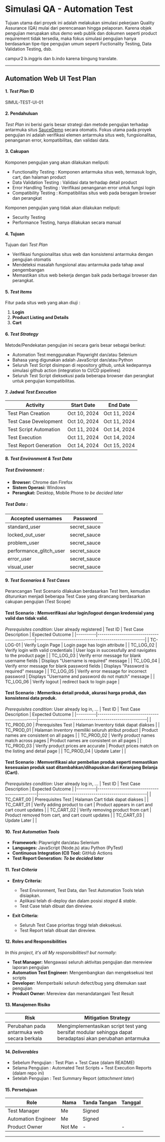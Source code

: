 # **Simulasi QA - Automation Test**
Tujuan utama dari proyek ini adalah melakukan simulasi pekerjaan Quality Assurance (QA) mulai dari perencanaan hingga pelaporan. Karena objek pengujian merupakan situs demo web publik dan dokumen seperti product requirement tidak tersedia, maka fokus simulasi pengujian hanya berdasarkan tipe-tipe pengujian umum seperti Fuctionality Testing, Data Validation Testing, dsb.

campur2 b.inggris dan b.indo karena bingung translate. 

---

## **Automation Web UI Test Plan**

#### **1. *Test Plan* ID**
SIMUL-TEST-UI-01

#### **2. Pendahuluan**
*Test Plan* ini berisi garis besar strategi dan metode pengujian terhadap antarmuka situs  [SauceDemo](https://www.saucedemo.com/) secara otomatis. Fokus utama pada proyek pengujian ini adalah verifikasi elemen antarmuka situs web, fungsionalitas, penanganan error, kompatibilitas, dan validasi data.

#### **3. Cakupan**
Komponen pengujian yang akan dilakukan meliputi:
- Functionality Testing : Komponen antarmuka situs web, termasuk login, cart, dan halaman product
- Data Validation Testing : Validasi data terhadap detail product
- Error Handling Testing : Verifikasi penanganan error untuk fungsi login
- Compatibility Testing : Kompatibilitas situs web pada beragam browser dan perangkat

Komponen pengujian yang tidak akan dilakukan meliputi:
- Security Testing
- Performance Testing, hanya dilakukan secara manual

#### **4. Tujuan**
Tujuan dari *Test Plan*
- Verifikasi fungsionalitas situs web dan konsistensi antarmuka dengan pengujian otomatis
- Mendeteksi masalah fungsional atau antarmuka pada tahap awal pengembangan
- Memastikan situs web bekerja dengan baik pada berbagai browser dan perangkat.

#### **5. *Test Items***
Fitur pada situs web yang akan diuji :
1. **Login** 
2. **Product Listing and Details** 
3. **Cart** 

#### **6. *Test Strategy***
Metode/Pendekatan pengujian ini secara garis besar sebagai berikut:
- Automation Test menggunakan Playwright dan/atau Selenium
- Bahasa yang digunakan adalah JavaScript dan/atau Python
- Seluruh Test Script disimpan di repository github, untuk kedepannya simulasi github action (integration to CI/CD pipelines)
- Seluruh Test Script dieksekusi pada beberapa browser dan perangkat untuk pengujian kompatibilitas.

#### **7. Jadwal *Test Execution***
| Activity           	| Start Date   | End Date 	|
|------------------------|--------------|--------------|
| Test Plan Creation 	| Oct 10, 2024| Oct 11, 2024|
| Test Case Development  | Oct 10, 2024| Oct 11, 2024|
| Test Script Automation | Oct 11, 2024| Oct 14, 2024|
| Test Execution     	| Oct 11, 2024| Oct 14, 2024|
| Test Report Generation | Oct 14, 2024| Oct 15, 2024|

#### **8. *Test Environment & Test Data***
##### Test Environment :
   - **Browser:** Chrome dan Firefox
   - **Sistem Operasi:** Windows
   - **Perangkat:** Desktop, Mobile Phone *to be decided later*
##### Test Data :
| Accepted usernames | Password |
|--------------------|----------|
| standard_user | secret_sauce|
| locked_out_user | secret_sauce|
| problem_user | secret_sauce|
| performance_glitch_user | secret_sauce|
| error_user | secret_sauce|
| visual_user | secret_sauce|

#### **9. *Test Scenarios & Test Cases***
Perancangan Test Scenario dilakukan berdasarkan Test Item, kemudian diturunkan menjadi beberapa Test Case yang dirancang berdasarkan cakupan pengujian (Test Scope)
#### Test Scenario : Memverifikasi alur login/logout dengan kredensial yang valid dan tidak valid.
*Prerequisites condition*: User already registered
| Test ID  | Test Case Description                     	| Expected Outcome                                  	|
|----------|----------------------------------------------|-------------------------------------------------------|
| TC-LOG-01 | Verify Login Page | Login page has login attribute |
| TC_LOG_02 | Verify login with valid credentials      	| User logs in successfully and navigates to the product page |
| TC_LOG_03 | Verify error message for blank username fields   | Displays "Username is required" message           	|
| TC_LOG_04 | Verify error message for blank password fields   | Displays "Password is required" message           	|
| TC_LOG_05 | Verify error message for incorrect password   | Displays "Username and password do not match" message |
| TC_LOG_06 | Verify logout   | redirect back to login page |

#### Test Scenario : Memeriksa detail produk, akurasi harga produk, dan konsistensi data produk.
*Prerequisites condition*: User already log in, ...
| Test ID  | Test Case Description                      	| Expected Outcome                                  	|
|----------|-----------------------------------------------|-------------------------------------------------------|
| TC_PROD_00 | Prerequisites Test | Halaman Inventory tidak dapat diakses |
| TC_PROD_01 | Halaman Inventory memiliki seluruh atribut product  	| Product names are consistent on all pages         	|
| TC_PROD_02 | Verify product names match across pages   	| Product names are consistent on all pages         	|
| TC_PROD_03 | Verify product prices are accurate        	| Product prices match on the listing and detail page   |
| TC_PROD_04 | Update Later      	|   |

#### Test Scenario : Memverifikasi alur pembelian produk seperti memastikan kesesuaian produk saat ditambahkan/dihapuskan dari Keranjang Belanja (Cart).
*Prerequisites condition*: User already log in, ...
| Test ID  | Test Case Description                      	| Expected Outcome                                  	|
|----------|-----------------------------------------------|-------------------------------------------------------|
| TC_CART_00 | Prerequisites Test | Halaman Cart tidak dapat diakses |
| TC_CART_01  | Verify adding product to cart            	| Product appears in cart and cart count updates    	|
| TC_CART_02  | Verify removing product from cart        	| Product removed from cart, and cart count updates 	|
| TC_CART_03  | Update Later        	| 	|

#### **10. *Test Automation Tools***
- **Framework:** Playwright dan/atau Selenium
- **Languages:** JavaScript (Node.js) atau Python (PyTest)
- **Continuous Integration (CI) Tool:** GitHub Actions
- **Test Report Generation:** ***To be decided later***

#### **11. *Test Criteria***
- **Entry Criteria:**
  - Test Environment, Test Data, dan Test Automation Tools telah disiapkan.
  - Aplikasi telah di-deploy dan dalam posisi *staged & stable*.
  - Test Case telah dibuat dan direview.

- **Exit Criteria:**
  - Seluruh Test Case prioritas tinggi telah dieksekusi.
  - Test Report telah dibuat dan direview.

#### **12. Roles and Responsibilities**
*In this project, it's all My responsibilities!! but normally*:
- **Test Manager:** Mengawasi seluruh aktivitas pengujian dan mereview laporan pengujian
- **Automation Test Engineer:** Mengembangkan dan mengeksekusi test scripts
- **Developer:** Memperbaiki seluruh defect/bug yang ditemukan saat pengujian
- **Product Owner:** Mereview dan menandatangani Test Result

#### **13. Manajemen Risiko**
| Risk                      	| Mitigation Strategy                      	|
|-------------------------------|----------------------------------------------|
| Perubahan pada antarmuka web secara berkala       	| Mengimplementasikan script test yang bersifat modular sehingga dapat beradaptasi akan perubahan antarmuka |

#### **14. *Deliverables***
- Sebelum Pengujian : Test Plan + Test Case (dalam README)
- Selama Pengujian : Automated Test Scripts + Test Execution Reports (dalam repo ini)
- Setelah Pengujian : Test Summary Report (*attachment later*)

#### **15. Persetujuan**
| Role            	| Nama        	| Tanda Tangan    	| Tanggal       	|
|---------------------|-----------------|------------------|----------------|
| Test Manager    	| Me            	| Signed             	|            	|
| Automation Engineer | Me           	|  Signed            	|            	|
| Product Owner   	| Not Me            	| -             	|  -          	|

---

